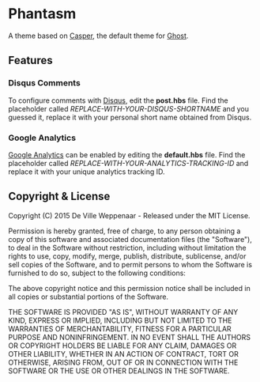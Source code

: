# Phantasm

A theme based on [Casper](http://github.com/TryGhost/Casper), the default theme for [Ghost](http://github.com/tryghost/ghost/).

## Features

### Disqus Comments

To configure comments with [Disqus](https://disqus.com/), edit the **post.hbs** file. Find the placeholder called  *REPLACE-WITH-YOUR-DISQUS-SHORTNAME* and you guessed it, replace it with your personal short name obtained from Disqus.

### Google Analytics

[Google Analytics](http://analytics.google.com/) can be enabled by editing the **default.hbs** file. Find the placeholder called *REPLACE-WITH-YOUR-ANALYTICS-TRACKING-ID* and replace it with your unique analytics tracking ID.

## Copyright & License

Copyright (C) 2015 De Ville Weppenaar - Released under the MIT License.

Permission is hereby granted, free of charge, to any person obtaining a copy of this software and associated documentation files (the "Software"), to deal in the Software without restriction, including without limitation the rights to use, copy, modify, merge, publish, distribute, sublicense, and/or sell copies of the Software, and to permit persons to whom the Software is furnished to do so, subject to the following conditions:

The above copyright notice and this permission notice shall be included in all copies or substantial portions of the Software.

THE SOFTWARE IS PROVIDED "AS IS", WITHOUT WARRANTY OF ANY KIND, EXPRESS OR IMPLIED, INCLUDING BUT NOT LIMITED TO THE WARRANTIES OF MERCHANTABILITY, FITNESS FOR A PARTICULAR PURPOSE AND
NONINFRINGEMENT. IN NO EVENT SHALL THE AUTHORS OR COPYRIGHT HOLDERS BE LIABLE FOR ANY CLAIM, DAMAGES OR OTHER LIABILITY, WHETHER IN AN ACTION OF CONTRACT, TORT OR OTHERWISE, ARISING FROM, OUT OF OR IN CONNECTION WITH THE SOFTWARE OR THE USE OR OTHER DEALINGS IN THE SOFTWARE.
